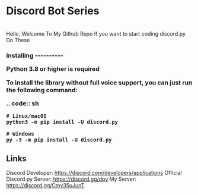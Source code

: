 # Discord Bot Series

<br>
Hello, Welcome To My Github Repo
If you want to start coding discord.py
Do These
<h3>
Installing
----------

**Python 3.8 or higher is required**

To install the library without full voice support, you can just run the following command:

.. code:: sh

    # Linux/macOS
    python3 -m pip install -U discord.py

    # Windows
    py -3 -m pip install -U discord.py

Links
------

Discord Developer: https://discord.com/developers/applications
Official Discord.py Server: https://discord.gg/dpy
My Server: https://discord.gg/Cmy35uJunT

